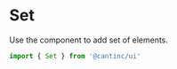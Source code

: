 # Set

Use the component to add set of elements.

```typescript
import { Set } from '@cantinc/ui'
```
